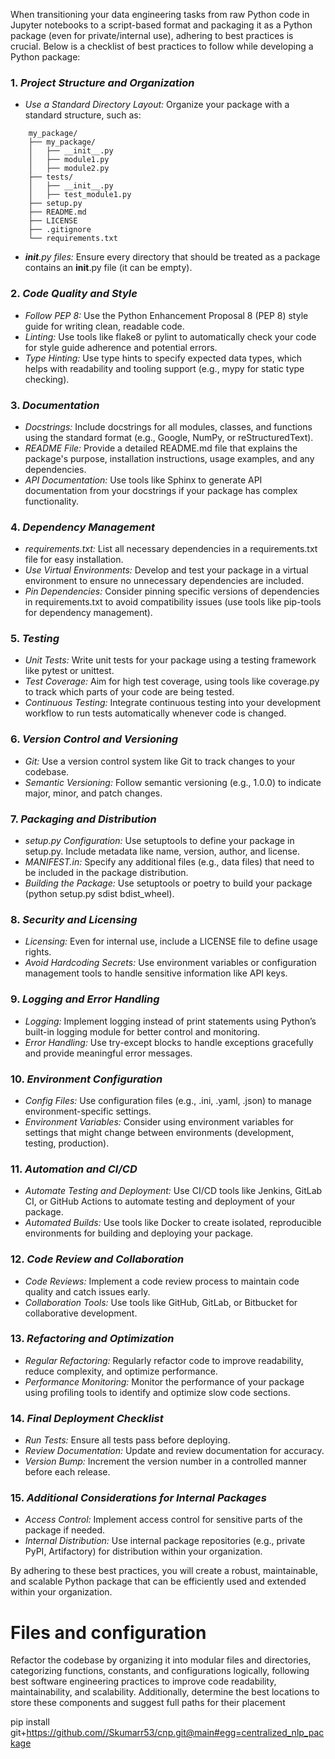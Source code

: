 When transitioning your data engineering tasks from raw Python code in Jupyter notebooks to a script-based format and packaging it as a Python package (even for private/internal use), adhering to best practices is crucial. Below is a checklist of best practices to follow while developing a Python package:

### 1\. *Project Structure and Organization*

 - *Use a Standard Directory Layout:* Organize your package with a standard structure, such as:
    
```    
    my_package/
    ├── my_package/
    │   ├── __init__.py
    │   ├── module1.py
    │   ├── module2.py
    ├── tests/
    │   ├── __init__.py
    │   ├── test_module1.py
    ├── setup.py
    ├── README.md
    ├── LICENSE
    ├── .gitignore
    └── requirements.txt
```
    
 - *__init__.py files:* Ensure every directory that should be treated as a package contains an __init__.py file (it can be empty).

### 2\. *Code Quality and Style*

 - *Follow PEP 8:* Use the Python Enhancement Proposal 8 (PEP 8) style guide for writing clean, readable code.
 - *Linting:* Use tools like flake8 or pylint to automatically check your code for style guide adherence and potential errors.
 - *Type Hinting:* Use type hints to specify expected data types, which helps with readability and tooling support (e.g., mypy for static type checking).

### 3\. *Documentation*

 - *Docstrings:* Include docstrings for all modules, classes, and functions using the standard format (e.g., Google, NumPy, or reStructuredText).
 - *README File:* Provide a detailed README.md file that explains the package's purpose, installation instructions, usage examples, and any dependencies.
 - *API Documentation:* Use tools like Sphinx to generate API documentation from your docstrings if your package has complex functionality.

### 4\. *Dependency Management*

 - *requirements.txt:* List all necessary dependencies in a requirements.txt file for easy installation.
 - *Use Virtual Environments:* Develop and test your package in a virtual environment to ensure no unnecessary dependencies are included.
 - *Pin Dependencies:* Consider pinning specific versions of dependencies in requirements.txt to avoid compatibility issues (use tools like pip-tools for dependency management).

### 5\. *Testing*

 - *Unit Tests:* Write unit tests for your package using a testing framework like pytest or unittest.
 - *Test Coverage:* Aim for high test coverage, using tools like coverage.py to track which parts of your code are being tested.
 - *Continuous Testing:* Integrate continuous testing into your development workflow to run tests automatically whenever code is changed.

### 6\. *Version Control and Versioning*

 - *Git:* Use a version control system like Git to track changes to your codebase.
 - *Semantic Versioning:* Follow semantic versioning (e.g., 1.0.0) to indicate major, minor, and patch changes.

### 7\. *Packaging and Distribution*

 - *setup.py Configuration:* Use setuptools to define your package in setup.py. Include metadata like name, version, author, and license.
 - *MANIFEST.in:* Specify any additional files (e.g., data files) that need to be included in the package distribution.
 - *Building the Package:* Use setuptools or poetry to build your package (python setup.py sdist bdist_wheel).

### 8\. *Security and Licensing*

 - *Licensing:* Even for internal use, include a LICENSE file to define usage rights.
 - *Avoid Hardcoding Secrets:* Use environment variables or configuration management tools to handle sensitive information like API keys.

### 9\. *Logging and Error Handling*

 - *Logging:* Implement logging instead of print statements using Python’s built-in logging module for better control and monitoring.
 - *Error Handling:* Use try-except blocks to handle exceptions gracefully and provide meaningful error messages.

### 10\. *Environment Configuration*

 - *Config Files:* Use configuration files (e.g., .ini, .yaml, .json) to manage environment-specific settings.
 - *Environment Variables:* Consider using environment variables for settings that might change between environments (development, testing, production).

### 11\. *Automation and CI/CD*

 - *Automate Testing and Deployment:* Use CI/CD tools like Jenkins, GitLab CI, or GitHub Actions to automate testing and deployment of your package.
 - *Automated Builds:* Use tools like Docker to create isolated, reproducible environments for building and deploying your package.

### 12\. *Code Review and Collaboration*

 - *Code Reviews:* Implement a code review process to maintain code quality and catch issues early.
 - *Collaboration Tools:* Use tools like GitHub, GitLab, or Bitbucket for collaborative development.

### 13\. *Refactoring and Optimization*

 - *Regular Refactoring:* Regularly refactor code to improve readability, reduce complexity, and optimize performance.
 - *Performance Monitoring:* Monitor the performance of your package using profiling tools to identify and optimize slow code sections.

### 14\. *Final Deployment Checklist*

 - *Run Tests:* Ensure all tests pass before deploying.
 - *Review Documentation:* Update and review documentation for accuracy.
 - *Version Bump:* Increment the version number in a controlled manner before each release.

### 15\. *Additional Considerations for Internal Packages*

 - *Access Control:* Implement access control for sensitive parts of the package if needed.
 - *Internal Distribution:* Use internal package repositories (e.g., private PyPI, Artifactory) for distribution within your organization.

By adhering to these best practices, you will create a robust, maintainable, and scalable Python package that can be efficiently used and extended within your organization.


# Files and configuration
Refactor the codebase by organizing it into modular files and directories, categorizing functions, constants, and configurations logically, following best software engineering practices to improve code readability, maintainability, and scalability. Additionally, determine the best locations to store these components and suggest full paths for their placement



pip install git+https://github.com//Skumarr53/cnp.git@main#egg=centralized_nlp_package
 